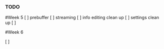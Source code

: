 ### TODO

#Week 5
[ ] prebuffer
[ ] streaming
[ ] info editing clean up
[ ] settings clean up
[ ] 








#Week 6

[ ] 